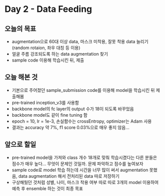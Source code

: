 # Day 2 - Data Feeding

## 오늘의 목표

* augmentation으로 60대 이상 data, 마스크 미착용, 잘못 착용 data 늘리기 (random rotaion, 좌우 대칭 등 이용)
* 얼굴 주름 강조되도록 하는 data augmentation 찾기
* sample code 이용해 학습시킨 뒤, 제출

## 오늘 해본 것

* 기본으로 주어졌던 sample_submission code를 이용해 model을 학습시킨 뒤 제출해봄
* pre-trained inception_v3를 사용함
* backbone model의 fc layer의 output 수가 18이 되도록 바꾸었음
* backbone model도 같이 fine tuning 함
* epoch = 10, lr = 1e-3, 손실함수는 crossEntropy, optimizer는 Adam 사용
* 결과는 accuracy 약 7%, f1 score 0.03%으로 매우 좋지 않음...

## 앞으로 할일

* pre-trained model을 가져와 class 개수 18개로 맞춰 학습시켰다는 다른 분들은 점수가 매우 높다... 무엇이 문제인 것일까. 문제 파악하고 점수를 높여보자
* sample code로 model 학습 하는데 시간을 너무 많이 써서 augmentation 못했음, data augmentation 해서 전처리된 data 따로 저장하기
* 구상해뒀던 것처럼 성별, 나이, 마스크 착용 여부 따로 따로 3개의 model 이용하여 예측 후 ensemble 하는 것이 최종 목표
